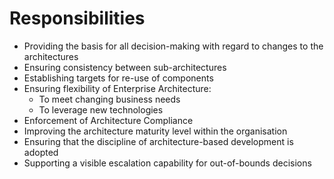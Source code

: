 # Responsibilities

- Providing the basis for all decision-making with regard to changes to the architectures
- Ensuring consistency between sub-architectures
- Establishing targets for re-use of components
- Ensuring flexibility of Enterprise Architecture:
  - To meet changing business needs
  - To leverage new technologies
- Enforcement of Architecture Compliance
- Improving the architecture maturity level within the organisation
- Ensuring that the discipline of architecture-based development is adopted
- Supporting a visible escalation capability for out-of-bounds decisions